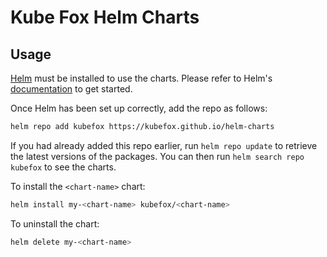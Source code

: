 # Kube Fox Helm Charts

## Usage

[Helm](https://helm.sh) must be installed to use the charts.  Please refer to Helm's [documentation](https://helm.sh/docs) to get started.

Once Helm has been set up correctly, add the repo as follows:

```bash
helm repo add kubefox https://kubefox.github.io/helm-charts
```

If you had already added this repo earlier, run `helm repo update` to retrieve the latest versions of the packages.  You can then run `helm search repo kubefox` to see the charts.

To install the `<chart-name>` chart:

```bash
helm install my-<chart-name> kubefox/<chart-name>
```

To uninstall the chart:

```bash
helm delete my-<chart-name>
```
